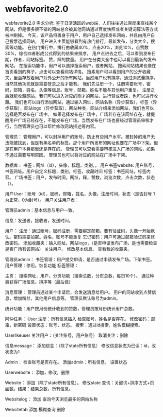 # webfavorite2.0
webfavorite2.0
需求分析:
鉴于日渐活跃的web端，人们往往通过百度来查找某个网站，但是很多很不错的网站总会被其他网站通过百度快照或者关键词算法等方式被冲刷掉。
今天，该产品将置身于用户，用户自己选择发布网站，并且由用户自己投票选择网站。
用户进入主页能够看到有热门排行，最新发布，分类大全，搜索等功能。
在热门排行中，排行由收藏40%，点击20%，浏览10%，点赞数30%，综合四者形成公式得到的结果来排序。
用户点进去之后，可以看到发布日期，作者，网站标签。 赞，踩的数量。
用户在分类大全中也可以看到最新的发布网站。
在搜索功能中，用户可以选择搜索用户，或者网站。
搜索网站结果也像在首页看到的样子，点击可以查看网站详情。
搜素用户可以看到用户的公开收藏夹，里面存放着用户对外公开的所有网站。当然用户也有排序，通过浏览量排序。
当然其他功能就是需要登录之后才能有。
我们先注册一个，注册需要账号，密码，邮箱，姓名，头像等信息。账号，邮箱，姓名不能与其他用户重复。
注册之后就能收藏网站，我们可以进入对应的刚才的网站，进行赞或者踩，也可以进行收藏。
我们也可以自行添加网站，通过输入网址，网站名称（异步获取），标签（异步获取），网站logo（异步获取），网站种类，网站介绍来添加网站，我们也可以选择是否发布在广场中。
如果选择发布在广场中，广场若存在该网址存在，就提醒用户广场已经存在，不能发布在广场。当然发布在广场也要经过管理员审核才行，当然管理员也可以帮忙修改网站描述等内容。


管理员：
管理用户，可以封掉用户的账号，防止有些用户水军。被封掉的用户无法能被找到，但是有黑名单的标签。那个用户所发布的网址也要在广场中下架。但是在用户本身那里还是存在的。
管理员可以查看需要审核进入广场的网站，如果不通过需要写明原因。
管理员也可以将对应的网站在广场中下架。

数据库：
书签：网址（id），头像，标题，类别，。
用户书签website: 用户账号，书签网址。用户自定义标题，类别，标签，收藏时间
标签：书签网址，标签内容。
广场书签：用户，发布时间，网址，踩，赞数，浏览次数，点击次数，状态（）。

用户User：账号（id），密码，邮箱，姓名，头像，注册时间，状态（是否封号 1为正常，0为封号）。
用户关注用户表：

管理员admin：基本信息与用户一致。

信息：发送者，接收者，发送时间。

用户：
注册：通过账号，密码注册，需要绑定邮箱，要有验证码，头像一开始默认。密码需要加密。姓名，账号不能重复
忘记密码：用户可通过邮箱验证码来修改密码。
添加收藏夹：输入网址，网站logo，（是否申请发布广场，是也需要检查是否广场有该网站）
关注用户。
修改基本信息。
查看我的收藏夹。

管理员admin： 
书签管理：用户提交申请，是否通过申请发布广场。下架书签。
用户管理：停用，恢复功能
标签管理：

主页：
搜索网址，用户，分页功能（搜索总数，分页总数，每页10个）。
通过种类获得广场信息，排序等（最后做）

消息管理：
管理员通过某个申请后，会发送消息给用户。
用户的网站收到点赞信息，增加粉丝，其他用户信息等。
管理员默认账号为admin。

统计功能：用户按月份统计收到的赞数，管理员按月份统计用户总数。


阿仲任务：
User
注册：所有信息插入
检查账号，姓名是否存在。
修改密码：邮箱，新密码
设置状态：账号，状态。
搜索：通过id搜索，姓名模糊搜索。

Userlikeuser
关注用户：（关注账号，用户账号）
取消关注：删除

信息message：
添加信息：（除了state所有信息）
修改信息状态为已读：id，改状态为1

Admin：
检查账号是否存在。
添加admin：所有信息。
设置状态

Userwebsite：
添加，修改，删除

Website：
添加（除了state所有信息）。
修改state
查询：关键词+排序方式+页面数。结果：结果总数，所有信息。

Websitelog：
添加
查询今天浏览最多的网站名称

Websitetab
添加
模糊查询
删除

